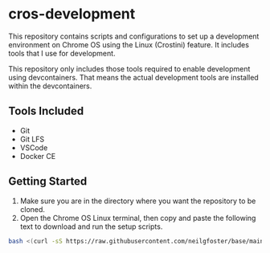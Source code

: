 # cros-development
This repository contains scripts and configurations to set up a development environment on Chrome OS using the Linux (Crostini) feature. It includes tools that I use for development.

This repository only includes those tools required to enable development using devcontainers. That means the actual development tools are installed within the devcontainers.

## Tools Included
- Git
- Git LFS
- VSCode
- Docker CE

## Getting Started
1. Make sure you are in the directory where you want the repository to be cloned.
2. Open the Chrome OS Linux terminal, then copy and paste the following text to download and run the setup scripts.
```bash
bash <(curl -sS https://raw.githubusercontent.com/neilgfoster/base/main/.setup/setup.sh) -o=neilgfoster -r=cros-development
```